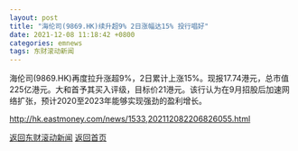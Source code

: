 ```yaml
---
layout: post
title: "海伦司(9869.HK)续升超9% 2日涨幅达15% 投行唱好"
date: 2021-12-08 11:18:42 +0800
categories: emnews
tags: 东财滚动新闻
---
```


海伦司(9869.HK)再度拉升涨超9%，2日累计上涨15%。现报17.74港元，总市值225亿港元。大和首予其买入评级，目标价21港元。该行认为在9月招股后加速网络扩张，预计2020至2023年能够实现强劲的盈利增长。

<http://hk.eastmoney.com/news/1533,202112082206826055.html>

[返回东财滚动新闻](//finews.withounder.com/emnews/)
[返回首页](//finews.withounder.com/)